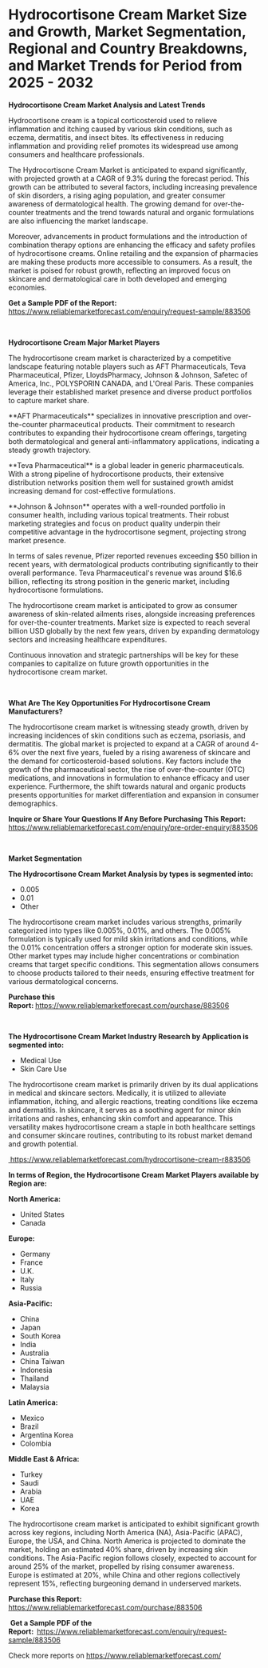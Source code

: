 <p><h1>Hydrocortisone Cream Market Size and Growth, Market Segmentation, Regional and Country Breakdowns, and Market Trends for Period from 2025 -  2032</h1></p><p><strong>Hydrocortisone Cream Market Analysis and Latest Trends</strong></p>
<p><p>Hydrocortisone cream is a topical corticosteroid used to relieve inflammation and itching caused by various skin conditions, such as eczema, dermatitis, and insect bites. Its effectiveness in reducing inflammation and providing relief promotes its widespread use among consumers and healthcare professionals. </p><p>The Hydrocortisone Cream Market is anticipated to expand significantly, with projected growth at a CAGR of 9.3% during the forecast period. This growth can be attributed to several factors, including increasing prevalence of skin disorders, a rising aging population, and greater consumer awareness of dermatological health. The growing demand for over-the-counter treatments and the trend towards natural and organic formulations are also influencing the market landscape.</p><p>Moreover, advancements in product formulations and the introduction of combination therapy options are enhancing the efficacy and safety profiles of hydrocortisone creams. Online retailing and the expansion of pharmacies are making these products more accessible to consumers. As a result, the market is poised for robust growth, reflecting an improved focus on skincare and dermatological care in both developed and emerging economies.</p></p>
<p><strong>Get a Sample PDF of the Report:&nbsp;</strong> <a href="https://www.reliablemarketforecast.com/enquiry/request-sample/883506?utm_campaign=2533&utm_medium=2&utm_source=Github&utm_content=ia&utm_term=05042025&utm_id=hydrocortisone-cream">https://www.reliablemarketforecast.com/enquiry/request-sample/883506</a></p>
<p>&nbsp;</p>
<p><strong>Hydrocortisone Cream Major Market Players</strong></p>
<p><p>The hydrocortisone cream market is characterized by a competitive landscape featuring notable players such as AFT Pharmaceuticals, Teva Pharmaceutical, Pfizer, LloydsPharmacy, Johnson & Johnson, Safetec of America, Inc., POLYSPORIN CANADA, and L'Oreal Paris. These companies leverage their established market presence and diverse product portfolios to capture market share.</p><p>**AFT Pharmaceuticals** specializes in innovative prescription and over-the-counter pharmaceutical products. Their commitment to research contributes to expanding their hydrocortisone cream offerings, targeting both dermatological and general anti-inflammatory applications, indicating a steady growth trajectory.</p><p>**Teva Pharmaceutical** is a global leader in generic pharmaceuticals. With a strong pipeline of hydrocortisone products, their extensive distribution networks position them well for sustained growth amidst increasing demand for cost-effective formulations.</p><p>**Johnson & Johnson** operates with a well-rounded portfolio in consumer health, including various topical treatments. Their robust marketing strategies and focus on product quality underpin their competitive advantage in the hydrocortisone segment, projecting strong market presence.</p><p>In terms of sales revenue, Pfizer reported revenues exceeding $50 billion in recent years, with dermatological products contributing significantly to their overall performance. Teva Pharmaceutical's revenue was around $16.6 billion, reflecting its strong position in the generic market, including hydrocortisone formulations.</p><p>The hydrocortisone cream market is anticipated to grow as consumer awareness of skin-related ailments rises, alongside increasing preferences for over-the-counter treatments. Market size is expected to reach several billion USD globally by the next few years, driven by expanding dermatology sectors and increasing healthcare expenditures. </p><p>Continuous innovation and strategic partnerships will be key for these companies to capitalize on future growth opportunities in the hydrocortisone cream market.</p></p>
<p>&nbsp;</p>
<p><strong>What Are The Key Opportunities For Hydrocortisone Cream Manufacturers?</strong></p>
<p><p>The hydrocortisone cream market is witnessing steady growth, driven by increasing incidences of skin conditions such as eczema, psoriasis, and dermatitis. The global market is projected to expand at a CAGR of around 4-6% over the next five years, fueled by a rising awareness of skincare and the demand for corticosteroid-based solutions. Key factors include the growth of the pharmaceutical sector, the rise of over-the-counter (OTC) medications, and innovations in formulation to enhance efficacy and user experience. Furthermore, the shift towards natural and organic products presents opportunities for market differentiation and expansion in consumer demographics.</p></p>
<p><strong>Inquire or Share Your Questions If Any Before Purchasing This Report:</strong> <a href="https://www.reliablemarketforecast.com/enquiry/pre-order-enquiry/883506?utm_campaign=2533&utm_medium=2&utm_source=Github&utm_content=ia&utm_term=05042025&utm_id=hydrocortisone-cream">https://www.reliablemarketforecast.com/enquiry/pre-order-enquiry/883506</a></p>
<p>&nbsp;</p>
<p><strong>Market Segmentation</strong></p>
<p><strong>The Hydrocortisone Cream Market Analysis by types is segmented into:</strong></p>
<p><ul><li>0.005</li><li>0.01</li><li>Other</li></ul></p>
<p><p>The hydrocortisone cream market includes various strengths, primarily categorized into types like 0.005%, 0.01%, and others. The 0.005% formulation is typically used for mild skin irritations and conditions, while the 0.01% concentration offers a stronger option for moderate skin issues. Other market types may include higher concentrations or combination creams that target specific conditions. This segmentation allows consumers to choose products tailored to their needs, ensuring effective treatment for various dermatological concerns.</p></p>
<p><strong>Purchase this Report:&nbsp;</strong><a href="https://www.reliablemarketforecast.com/purchase/883506?utm_campaign=2533&utm_medium=2&utm_source=Github&utm_content=ia&utm_term=05042025&utm_id=hydrocortisone-cream">https://www.reliablemarketforecast.com/purchase/883506</a></p>
<p>&nbsp;</p>
<p><strong>The Hydrocortisone Cream Market Industry Research by Application is segmented into:</strong></p>
<p><ul><li>Medical Use</li><li>Skin Care Use</li></ul></p>
<p><p>The hydrocortisone cream market is primarily driven by its dual applications in medical and skincare sectors. Medically, it is utilized to alleviate inflammation, itching, and allergic reactions, treating conditions like eczema and dermatitis. In skincare, it serves as a soothing agent for minor skin irritations and rashes, enhancing skin comfort and appearance. This versatility makes hydrocortisone cream a staple in both healthcare settings and consumer skincare routines, contributing to its robust market demand and growth potential.</p></p>
<p><a href="https://www.reliablemarketforecast.com/hydrocortisone-cream-r883506?utm_campaign=2533&utm_medium=2&utm_source=Github&utm_content=ia&utm_term=05042025&utm_id=hydrocortisone-cream">&nbsp;https://www.reliablemarketforecast.com/hydrocortisone-cream-r883506</a></p>
<p><strong>In terms of Region, the Hydrocortisone Cream Market Players available by Region are:</strong></p>
<p>
    <p> <strong> North America: </strong>
        <ul>
            <li>United States</li>
            <li>Canada</li>
        </ul>
        </p> 
    <p> <strong> Europe: </strong>
        <ul>
            <li>Germany</li>
            <li>France</li>
            <li>U.K.</li>
            <li>Italy</li>
            <li>Russia</li>
        </ul>
        </p> 
    <p> <strong> Asia-Pacific: </strong>
        <ul>
            <li>China</li>
            <li>Japan</li>
            <li>South Korea</li>
            <li>India</li>
            <li>Australia</li>
            <li>China Taiwan</li>
            <li>Indonesia</li>
            <li>Thailand</li>
            <li>Malaysia</li>
        </ul>
        </p> 
    <p> <strong> Latin America: </strong>
        <ul>
            <li>Mexico</li>
            <li>Brazil</li>
            <li>Argentina Korea</li>
            <li>Colombia</li>
        </ul>
        </p> 
    <p> <strong> Middle East & Africa: </strong>
        <ul>
            <li>Turkey</li>
            <li>Saudi</li>
            <li>Arabia</li>
            <li>UAE</li>
            <li>Korea</li>
        </ul>
    </p>
    </p>
<p><p>The hydrocortisone cream market is anticipated to exhibit significant growth across key regions, including North America (NA), Asia-Pacific (APAC), Europe, the USA, and China. North America is projected to dominate the market, holding an estimated 40% share, driven by increasing skin conditions. The Asia-Pacific region follows closely, expected to account for around 25% of the market, propelled by rising consumer awareness. Europe is estimated at 20%, while China and other regions collectively represent 15%, reflecting burgeoning demand in underserved markets.</p></p>
<p><strong>Purchase this Report: </strong><a href="https://www.reliablemarketforecast.com/purchase/883506?utm_campaign=2533&utm_medium=2&utm_source=Github&utm_content=ia&utm_term=05042025&utm_id=hydrocortisone-cream">https://www.reliablemarketforecast.com/purchase/883506</a></p>
<p>&nbsp;<strong>Get a Sample PDF of the Report:&nbsp;&nbsp;</strong><a href="https://www.reliablemarketforecast.com/enquiry/request-sample/883506?utm_campaign=2533&utm_medium=2&utm_source=Github&utm_content=ia&utm_term=05042025&utm_id=hydrocortisone-cream">https://www.reliablemarketforecast.com/enquiry/request-sample/883506</a></p>
<p><strong></strong></p>
<p>Check more reports on <a href="https://www.reliablemarketforecast.com/?utm_campaign=2533&utm_medium=2&utm_source=Github&utm_content=ia&utm_term=05042025&utm_id=hydrocortisone-cream">https://www.reliablemarketforecast.com/</a></p>